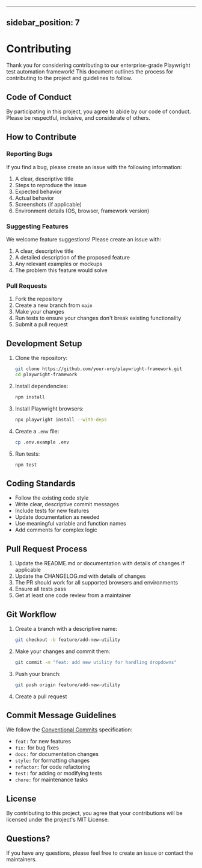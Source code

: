 <!-- Source: /Users/mzahirudeen/playwright-framework-dev/docs-backup/consolidated-docs/docs-docusaurus-docs-contributing.md -->

<!-- Source: /Users/mzahirudeen/playwright-framework/docs/docusaurus/docs/contributing.md -->

---
sidebar_position: 7
---

# Contributing

Thank you for considering contributing to our enterprise-grade Playwright test automation framework! This document outlines the process for contributing to the project and guidelines to follow.

## Code of Conduct

By participating in this project, you agree to abide by our code of conduct. Please be respectful, inclusive, and considerate of others.

## How to Contribute

### Reporting Bugs

If you find a bug, please create an issue with the following information:

1. A clear, descriptive title
2. Steps to reproduce the issue
3. Expected behavior
4. Actual behavior
5. Screenshots (if applicable)
6. Environment details (OS, browser, framework version)

### Suggesting Features

We welcome feature suggestions! Please create an issue with:

1. A clear, descriptive title
2. A detailed description of the proposed feature
3. Any relevant examples or mockups
4. The problem this feature would solve

### Pull Requests

1. Fork the repository
2. Create a new branch from `main`
3. Make your changes
4. Run tests to ensure your changes don't break existing functionality
5. Submit a pull request

## Development Setup

1. Clone the repository:

   ```bash
   git clone https://github.com/your-org/playwright-framework.git
   cd playwright-framework
   ```

2. Install dependencies:

   ```bash
   npm install
   ```

3. Install Playwright browsers:

   ```bash
   npx playwright install --with-deps
   ```

4. Create a `.env` file:

   ```bash
   cp .env.example .env
   ```

5. Run tests:
   ```bash
   npm test
   ```

## Coding Standards

- Follow the existing code style
- Write clear, descriptive commit messages
- Include tests for new features
- Update documentation as needed
- Use meaningful variable and function names
- Add comments for complex logic

## Pull Request Process

1. Update the README.md or documentation with details of changes if applicable
2. Update the CHANGELOG.md with details of changes
3. The PR should work for all supported browsers and environments
4. Ensure all tests pass
5. Get at least one code review from a maintainer

## Git Workflow

1. Create a branch with a descriptive name:

   ```bash
   git checkout -b feature/add-new-utility
   ```

2. Make your changes and commit them:

   ```bash
   git commit -m "feat: add new utility for handling dropdowns"
   ```

3. Push your branch:

   ```bash
   git push origin feature/add-new-utility
   ```

4. Create a pull request

## Commit Message Guidelines

We follow the [Conventional Commits](https://www.conventionalcommits.org/) specification:

- `feat:` for new features
- `fix:` for bug fixes
- `docs:` for documentation changes
- `style:` for formatting changes
- `refactor:` for code refactoring
- `test:` for adding or modifying tests
- `chore:` for maintenance tasks

## License

By contributing to this project, you agree that your contributions will be licensed under the project's MIT License.

## Questions?

If you have any questions, please feel free to create an issue or contact the maintainers.
